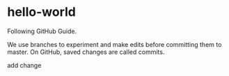 # hello-world
Following GitHub Guide.

We use branches to experiment and make edits before committing them to master.
On GitHub, saved changes are called commits.
<br/>
<p>add change</p>
